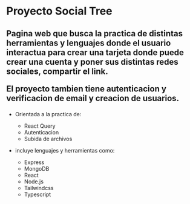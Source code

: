 <h1> Proyecto Social Tree </h1>

<h2> Pagina web que busca la practica de distintas herramientas y lenguajes donde el usuario interactua para crear una tarjeta donde puede crear una cuenta  y poner sus distintas redes sociales, compartir el link.

El proyecto tambien tiene autenticacion y verificacion de email y creacion de usuarios. </h2>

- Orientada a la practica de:
  - React Query
  - Autenticacion
  - Subida de archivos

- incluye lenguajes y herramientas como:
  - Express
  - MongoDB
  - React
  - Node.js
  - Tailwindcss
  - Typescript
